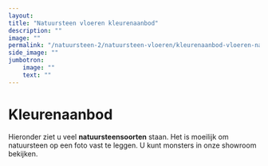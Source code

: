 ```yaml
---
layout: 
title: "Natuursteen vloeren kleurenaanbod"
description: ""
image: ""
permalink: "/natuursteen-2/natuursteen-vloeren/kleurenaanbod-vloeren-natuursteen/"
side_image: ""
jumbotron:
    image: ""
    text: ""
---
```


# Kleurenaanbod

Hieronder ziet u veel **natuursteensoorten** staan. Het is moeilijk om natuursteen op een foto vast te leggen. U kunt monsters in onze showroom bekijken.